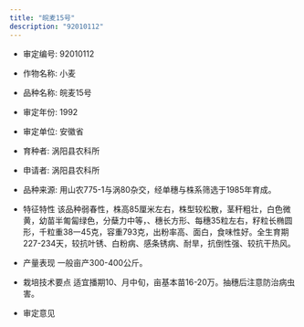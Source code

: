 ```yaml
---
title: "皖麦15号"
description: "92010112"
---
```

* 审定编号:  92010112

*  作物名称:  小麦

*  品种名称:  皖麦15号

*  审定年份:  1992

*  审定单位:  安徽省

* 育种者:  涡阳县农科所

*  申请者:  涡阳县农科所

*  品种来源:  用山农775-1与涡80杂交，经单穗与株系筛选于1985年育成。

*  特征特性
该品种弱春性，株高85厘米左右，株型较松散，茎秆粗壮，白色微黄，幼苗半匍匐绿色，分蘖力中等，、穗长方形、每穗35粒左右，籽粒长椭圆形，千粒重38一45克，容重793克，出粉率高、面白，食味性好。全生育期227-234天，较抗叶锈、白粉病、感条锈病、耐旱，抗倒性强、较抗干热风。

*  产量表现
一般亩产300-400公斤。

*  栽培技术要点
适宜播期10、月中旬，亩基本苗16-20万。抽穗后注意防治病虫害。

*  审定意见

